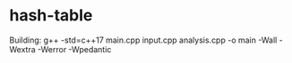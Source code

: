 # hash-table

Building: g++ -std=c++17 main.cpp input.cpp analysis.cpp -o main -Wall -Wextra -Werror -Wpedantic
